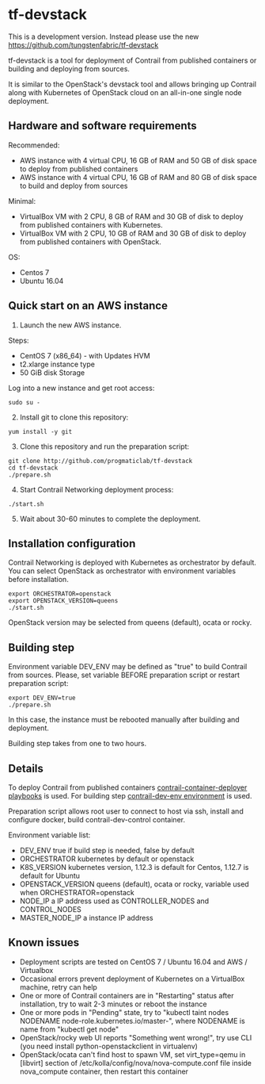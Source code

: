 # tf-devstack

This is a development version.
Instead please use the new https://github.com/tungstenfabric/tf-devstack

tf-devstack is a tool for deployment of Contrail from published containers or building and deploying from sources.

It is similar to the OpenStack's devstack tool and
allows bringing up Contrail along with Kubernetes of OpenStack cloud on an all-in-one single node deployment.

## Hardware and software requirements

Recommended:
- AWS instance with 4 virtual CPU, 16 GB of RAM and 50 GB of disk space to deploy from published containers
- AWS instance with 4 virtual CPU, 16 GB of RAM and 80 GB of disk space to build and deploy from sources

Minimal:
- VirtualBox VM with 2 CPU, 8 GB of RAM and 30 GB of disk to deploy from published containers with Kubernetes.
- VirtualBox VM with 2 CPU, 10 GB of RAM and 30 GB of disk to deploy from published containers with OpenStack.

OS:
- Centos 7
- Ubuntu 16.04

## Quick start on an AWS instance

1. Launch the new AWS instance.

Steps:
- CentOS 7 (x86_64) - with Updates HVM
- t2.xlarge instance type
- 50 GiB disk Storage

Log into a new instance and get root access:

```
sudo su -
```

2. Install git to clone this repository:

```
yum install -y git
```

3. Clone this repository and run the preparation script:

```
git clone http://github.com/progmaticlab/tf-devstack
cd tf-devstack
./prepare.sh
```

4. Start Contrail Networking deployment process:

```
./start.sh
```

5. Wait about 30-60 minutes to complete the deployment.

## Installation configuration

Contrail Networking is deployed with Kubernetes as orchestrator by default.
You can select OpenStack as orchestrator with environment variables before installation.

```
export ORCHESTRATOR=openstack
export OPENSTACK_VERSION=queens
./start.sh
```

OpenStack version may be selected from queens (default), ocata or rocky.

## Building step

Environment variable DEV_ENV may be defined as "true" to build Contrail from sources.
Please, set variable BEFORE preparation script or restart preparation script:

```
export DEV_ENV=true
./prepare.sh
```

In this case, the instance must be rebooted manually after building and deployment.

Building step takes from one to two hours.

## Details

To deploy Contrail from published containers
[contrail-container-deployer playbooks](https://github.com/Juniper/contrail-ansible-deployer) is used. For building step
[contrail-dev-env environment](https://github.com/Juniper/contrail-dev-env) is used.

Preparation script allows root user to connect to host via ssh, install and configure docker,
build contrail-dev-control container.

Environment variable list:
- DEV_ENV true if build step is needed, false by default
- ORCHESTRATOR kubernetes by default or openstack
- K8S_VERSION kubernetes version, 1.12.3 is default for Centos, 1.12.7 is default for Ubuntu
- OPENSTACK_VERSION queens (default), ocata or rocky, variable used when ORCHESTRATOR=openstack
- NODE_IP a IP address used as CONTROLLER_NODES and CONTROL_NODES
- MASTER_NODE_IP a instance IP address 

## Known issues

- Deployment scripts are tested on CentOS 7 / Ubuntu 16.04 and AWS / Virtualbox
- Occasional errors prevent deployment of Kubernetes on a VirtualBox machine, retry can help
- One or more of Contrail containers are in "Restarting" status after installation,
try to wait 2-3 minutes or reboot the instance
- One or more pods in "Pending" state, try to "kubectl taint nodes NODENAME node-role.kubernetes.io/master-",
where NODENAME is name from "kubectl get node"
- OpenStack/rocky web UI reports "Something went wrong!",
try use CLI (you need install python-openstackclient in virtualenv)
- OpenStack/ocata can't find host to spawn VM,
set virt_type=qemu in [libvirt] section of /etc/kolla/config/nova/nova-compute.conf file inside nova_compute container,
then restart this container
